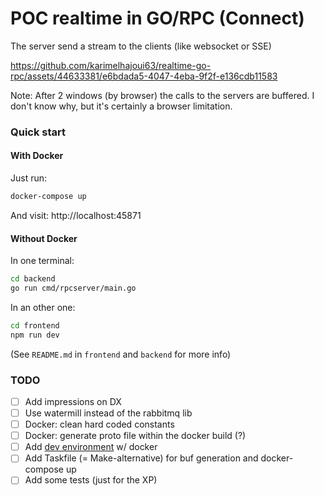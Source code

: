 # POC realtime in GO/RPC (Connect)

The server send a stream to the clients (like websocket or SSE)

https://github.com/karimelhajoui63/realtime-go-rpc/assets/44633381/e6bdada5-4047-4eba-9f2f-e136cdb11583

Note: After 2 windows (by browser) the calls to the servers are buffered. I don't know why, but it's certainly a browser limitation.

### Quick start

#### With Docker

Just run:
```sh
docker-compose up
```

And visit: http://localhost:45871

#### Without Docker

In one terminal:
```sh
cd backend
go run cmd/rpcserver/main.go
```

In an other one:
```sh
cd frontend
npm run dev
```

(See `README.md` in `frontend` and `backend` for more info)

### TODO 

 - [ ] Add impressions on DX
 - [ ] Use watermill instead of the rabbitmq lib
 - [ ] Docker: clean hard coded constants
 - [ ] Docker: generate proto file within the docker build (?)
 - [ ] Add [dev environment](https://threedots.tech/post/go-docker-dev-environment-with-go-modules-and-live-code-reloading/) w/ docker
 - [ ] Add Taskfile (= Make-alternative) for buf generation and docker-compose up
 - [ ] Add some tests (just for the XP)